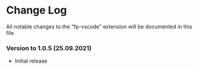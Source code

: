 # Change Log

All notable changes to the "fp-vscode" extension will be documented in this file. 
 
### Version to 1.0.5 (25.09.2021)
- Initial release